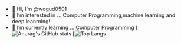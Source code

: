 - 👋 Hi, I’m @wogud0501
- 👀 I’m interested in ... Computer Programming,machine learning and deep leanrning!
- 🌱 I’m currently learning ... Computer Programming
[![Anurag's GitHub stats](https://github-readme-stats.vercel.app/api?username=wogud0501&count_private=true&show_icons=true&theme=cobalt)
[![Top Langs](https://github-readme-stats.vercel.app/api/top-langs/?username=wogud0501&theme=cobalt)
